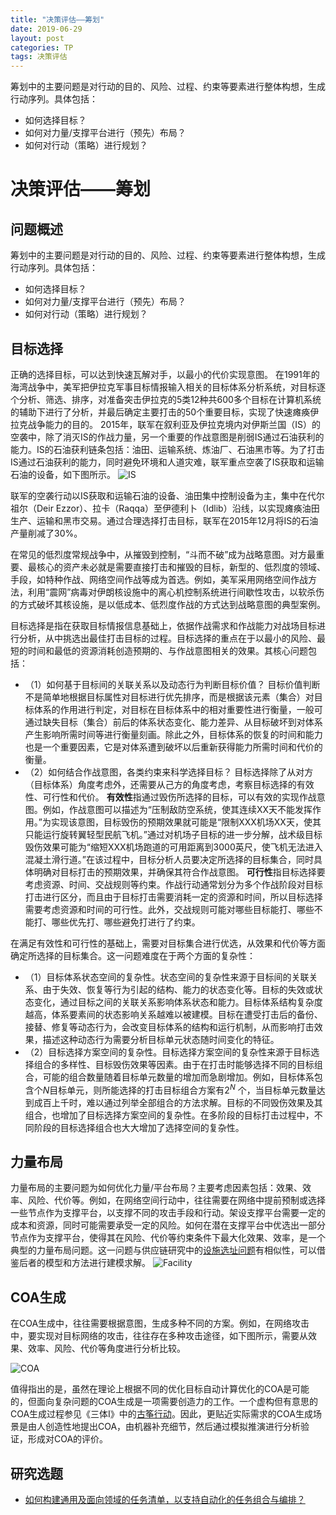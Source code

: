 ```yaml
---
title: "决策评估——筹划"
date: 2019-06-29
layout: post
categories: TP
tags: 决策评估
---
```

筹划中的主要问题是对行动的目的、风险、过程、约束等要素进行整体构想，生成行动序列。具体包括：
- 如何选择目标？
- 如何对力量/支撑平台进行（预先）布局？
- 如何对行动（策略）进行规划？










# 决策评估——筹划
## 问题概述

筹划中的主要问题是对行动的目的、风险、过程、约束等要素进行整体构想，生成行动序列。具体包括：
- 如何选择目标？
- 如何对力量/支撑平台进行（预先）布局？
- 如何对行动（策略）进行规划？

## 目标选择

正确的选择目标，可以达到快速瓦解对手，以最小的代价实现意图。
在1991年的海湾战争中，美军把伊拉克军事目标情报输入相关的目标体系分析系统，对目标逐个分析、筛选、排序，对准备突击伊拉克的5类12种共600多个目标在计算机系统的辅助下进行了分析，并最后确定主要打击的50个重要目标，实现了快速瘫痪伊拉克战争能力的目的。
2015年，联军在叙利亚及伊拉克境内对伊斯兰国（IS）的空袭中，除了消灭IS的作战力量，另一个重要的作战意图是削弱IS通过石油获利的能力。IS的石油获利链条包括：油田、运输系统、炼油厂、石油黑市等。为了打击IS通过石油获利的能力，同时避免环境和人道灾难，联军重点空袭了IS获取和运输石油的设备，如下图所示。
![IS](../../assets/graphs/IS.gif)

联军的空袭行动以IS获取和运输石油的设备、油田集中控制设备为主，集中在代尔祖尔（Deir Ezzor）、拉卡（Raqqa）至伊德利卜（Idlib）沿线，以实现瘫痪油田生产、运输和黑市交易。通过合理选择打击目标，联军在2015年12月将IS的石油产量削减了30%。

在常见的低烈度常规战争中，从摧毁到控制，“斗而不破”成为战略意图。对方最重要、最核心的资产未必就是需要直接打击和摧毁的目标，新型的、低烈度的领域、手段，如特种作战、网络空间作战等成为首选。例如，美军采用网络空间作战方法，利用“震网”病毒对伊朗核设施中的离心机控制系统进行间歇性攻击，以软杀伤的方式破坏其核设施，是以低成本、低烈度作战的方式达到战略意图的典型案例。

目标选择是指在获取目标情报信息基础上，依据作战需求和作战能力对战场目标进行分析，从中挑选出最佳打击目标的过程。目标选择的重点在于以最小的风险、最短的时间和最低的资源消耗创造预期的、与作战意图相关的效果。其核心问题包括：
- （1）如何基于目标间的关联关系以及动态行为判断目标价值？ 
目标价值判断不是简单地根据目标属性对目标进行优先排序，而是根据该元素（集合）对目标体系的作用进行判定，对目标在目标体系中的相对重要性进行衡量，一般可通过缺失目标（集合）前后的体系状态变化、能力差异、从目标破坏到对体系产生影响所需时间等进行衡量刻画。除此之外，目标体系的恢复的时间和能力也是一个重要因素，它是对体系遭到破坏以后重新获得能力所需时间和代价的衡量。
- （2）如何结合作战意图，各类约束来科学选择目标？ 
目标选择除了从对方（目标体系）角度考虑外，还需要从己方的角度考虑，考察目标选择的有效性、可行性和代价。
**有效性**指通过毁伤所选择的目标，可以有效的实现作战意图。例如，作战意图可以描述为“压制敌防空系统，使其连续XX天不能发挥作用。”为实现该意图，目标毁伤的预期效果就可能是“限制XXX机场XX天，使其只能运行旋转翼轻型民航飞机。”通过对机场子目标的进一步分解，战术级目标毁伤效果可能为“缩短XXX机场跑道的可用距离到3000英尺，使飞机无法进入混凝土滑行道。”在该过程中，目标分析人员要决定所选择的目标集合，同时具体明确对目标打击的预期效果，并确保其符合作战意图。
**可行性**指目标选择要考虑资源、时间、交战规则等约束。作战行动通常划分为多个作战阶段对目标打击进行区分，而且由于目标打击需要消耗一定的资源和时间，所以目标选择需要考虑资源和时间的可行性。此外，交战规则可能对哪些目标能打、哪些不能打、哪些优先打、哪些避免打进行了约束。

在满足有效性和可行性的基础上，需要对目标集合进行优选，从效果和代价等方面确定所选择的目标集合。这一问题难度在于两个方面的复杂性：
- （1）目标体系状态空间的复杂性。状态空间的复杂性来源于目标间的关联关系、由于失效、恢复等行为引起的结构、能力的状态变化等。目标的失效或状态变化，通过目标之间的关联关系影响体系状态和能力。目标体系结构复杂度越高，体系要素间的状态影响关系越难以被建模。目标在遭受打击后的备份、接替、修复等动态行为，会改变目标体系的结构和运行机制，从而影响打击效果，描述这种动态行为需要分析目标单元状态随时间变化的特征。
- （2）目标选择方案空间的复杂性。目标选择方案空间的复杂性来源于目标选择组合的多样性、目标毁伤效果等因素。由于在打击时能够选择不同的目标组合，可能的组合数量随着目标单元数量的增加而急剧增加。例如，目标体系包含个$N$目标单元，则所能选择的打击目标组合方案有$2^N$ 个，当目标单元数量达到成百上千时，难以通过列举全部组合的方法求解。目标的不同毁伤效果及其组合，也增加了目标选择方案空间的复杂性。在多阶段的目标打击过程中，不同阶段的目标选择组合也大大增加了选择空间的复杂性。


## 力量布局

力量布局的主要问题为如何优化力量/平台布局？主要考虑因素包括：效果、效率、风险、代价等。例如，在网络空间行动中，往往需要在网络中提前预制或选择一些节点作为支撑平台，以支撑不同的攻击手段和行动。架设支撑平台需要一定的成本和资源，同时可能需要承受一定的风险。如何在潜在支撑平台中优选出一部分节点作为支撑平台，使得其在风险、代价等约束条件下最大化效果、效率，是一个典型的力量布局问题。这一问题与供应链研究中的[设施选址问题](https://optimization.mccormick.northwestern.edu/index.php/Facility_location_problems)有相似性，可以借鉴后者的模型和方法进行建模求解。
![Facility](https://optimization.mccormick.northwestern.edu/images/0/07/OilandGasFacilities.png)

## COA生成

在COA生成中，往往需要根据意图，生成多种不同的方案。例如，在网络攻击中，要实现对目标网络的攻击，往往存在多种攻击途径，如下图所示，需要从效果、效率、风险、代价等角度进行分析比较。

![COA](../../assets/graphs/COA.gif)

值得指出的是，虽然在理论上根据不同的优化目标自动计算优化的COA是可能的，但面向复杂问题的COA生成是一项需要创造力的工作。一个虚构但有意思的COA生成过程参见《三体I》中的[古筝行动](https://www.luoxia.com/santi/26689.htm)。因此，更贴近实际需求的COA生成场景是由人创造性地提出COA，由机器补充细节，然后通过模拟推演进行分析验证，形成对COA的评价。


## 研究选题

 - [如何构建通用及面向领域的任务清单，以支持自动化的任务组合与编排？](./TP_COA_TaskList.md)


<!-- 以（设想的）美对叙利亚进行打击为例，说明筹划过程中的需要解决的主要问题。
- 第一阶段：明确目标、作战指示。2017年4月4日，叙利亚发生“化武袭击”后，白宫把特朗普的指示下达给地中海的第6舰队：“要适当教训一下叙利亚，削弱它的化武袭击能力，但又不能动静太大！”（意图、期望的结果、约束条件等。）
- 第二阶段：目标分析。特朗普的指示很笼统，具体目标需要第6舰队选择。美海军根据数据分析叙利亚空军基地的详细信息。根据目标重要程度、时间敏感程度、打击后对实现上级意图的贡献等进行打击优先排序，选择袭击叙利亚空军基地。
- 第三阶段：武器设定与分配。此时距离发动打击还剩48小时。针对目标的特征和对方防御能力，自身资源，选择恰当的打击手段和武器，既要实现意图，又要代价可接受。针对每个目标分配武器，包括建议的瞄准点（比如炸桥是炸桥墩还是桥面），合适的弹药（高爆还是子母弹等），引信（空爆、瞬爆还是延迟等等。形成“联合目标清单”，提交舰队批准。
- 第四阶段：空中打击指令生成和分发。特朗普批准了包含44个目标的清单，以及使用60枚舰载“战斧”的攻击方案。参谋团队立即把作战命令分解成一系列详细的空中打击任务指令，下发到各个作战单位。国防侦察卫星、叙利亚人力情报、战区气象部门配合提供最新的环境和目标信息、最新防空火力和防空雷达位置情报。
- 第五阶段：任务规划和部队执行。此时距离打击发起还有24小时，详细的作战命令下达到了各战术作战单位。
第6舰队任务规划中心对每枚导弹战斗部类型、飞行航路、高度、转弯点、动作时序、末端攻击方位、俯冲角度、引信设置等进行规划，并通过计算机仿真系统多次模拟、优化。规划信息通过卫星数据链传给驱逐舰，驱逐舰向着预计的发射阵地前进。打击时刻（一枚发射取消，一枚飞行中失效，其他一切正常）。
- 第六阶段：事后评估。“战斧”导弹自带状态回传、最后锁定目标图像回传功能，为掌握导弹飞行和瞄准打击情况提供了第一手的资料。卫星照片对比，前方情报反馈，其他情报补充，为下一轮的补充打击提供依据。 -->